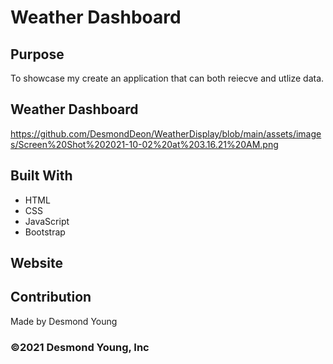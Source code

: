 # Weather Dashboard 

## Purpose
To showcase my create an application that can both reiecve and utlize data. 

## Weather Dashboard 
https://github.com/DesmondDeon/WeatherDisplay/blob/main/assets/images/Screen%20Shot%202021-10-02%20at%203.16.21%20AM.png 

## Built With
* HTML
* CSS
* JavaScript
* Bootstrap

## Website

## Contribution
Made by Desmond Young

### ©️2021 Desmond Young, Inc